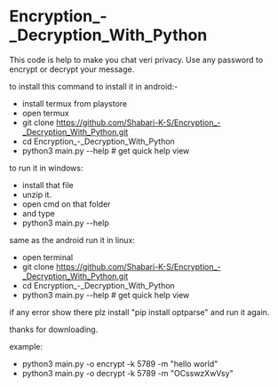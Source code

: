 # Encryption_-_Decryption_With_Python

This code is help to make you chat veri privacy. Use any password to encrypt or decrypt your message.


to install this command to install it in android:-
  * install termux from playstore
  * open termux
  * git clone https://github.com/Shabari-K-S/Encryption_-_Decryption_With_Python.git
  * cd Encryption_-_Decryption_With_Python
  * python3 main.py --help  # get quick help view
  
to run it in windows:
  * install that file
  * unzip it.
  * open cmd on that folder
  * and type
  * python3 main.py --help
 
 same as the android run it in linux:
  * open terminal
  * git clone https://github.com/Shabari-K-S/Encryption_-_Decryption_With_Python.git
  * cd Encryption_-_Decryption_With_Python
  * python3 main.py --help  # get quick help view
  


if any error show there plz install "pip install optparse" and run it again.


thanks for downloading.



example:
  
  
  * python3 main.py -o encrypt -k 5789 -m "hello world"
  * python3 main.py -o decrypt -k 5789 -m "OCsswzXwVsy"

